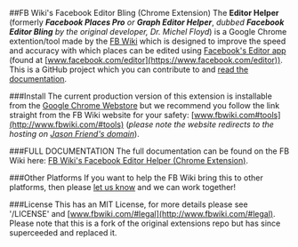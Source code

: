 ##FB Wiki's Facebook Editor Bling (Chrome Extension)
The **Editor Helper** (formerly **_Facebook Places Pro_** *or* **_Graph Editor Helper_**, *dubbed* **_Facebook Editor Bling_** *by the original developer, Dr. Michel Floyd*) is a Google Chrome extention/tool made by the [FB Wiki](http://www.fbwiki.com/#tools) which is designed to improve the speed and accuracy with which places can be edited using [Facebook's Editor app](http://www.jasonfriend.me/facebookplaces/w/wiki:editor:start) (found at [www.facebook.com/editor](https://www.facebook.com/editor)). This is a GitHub project which you can contribute to and [read the documentation](http://www.jasonfriend.me/facebookplaces/w/wiki:editor:community_chrome_extension).

###Install
The current production version of this extension is installable from the [Google Chrome Webstore](https://chrome.google.com/webstore/detail/fb-places-pro/imnppmbmlacllpppkbcnjfnadjikmpgi?hl=en-US) but we recommend you follow the link straight from the FB Wiki website for your safety: [www.fbwiki.com#tools](http://www.fbwiki.com/#tools) (*please note the website redirects to the hosting on [Jason Friend's domain](http://www.jasonfriend.me/fbwiki/#team)*).

###FULL DOCUMENTATION
The full documentation can be found on the FB Wiki here: [FB Wiki's Facebook Editor Helper (Chrome Extension)](http://www.jasonfriend.me/facebookplaces/w/wiki:editor:community_chrome_extension).

###Other Platforms
If you want to help the FB Wiki bring this to other platforms, then please [let us know](http://www.fbwiki.com/#contact) and we can work together!

###License
This has an MIT License, for more details please see '/LICENSE' and [www.fbwiki.com/#legal](http://www.fbwiki.com/#legal). Please note that this is a fork of the original extensions repo but has since superceeded and replaced it.

